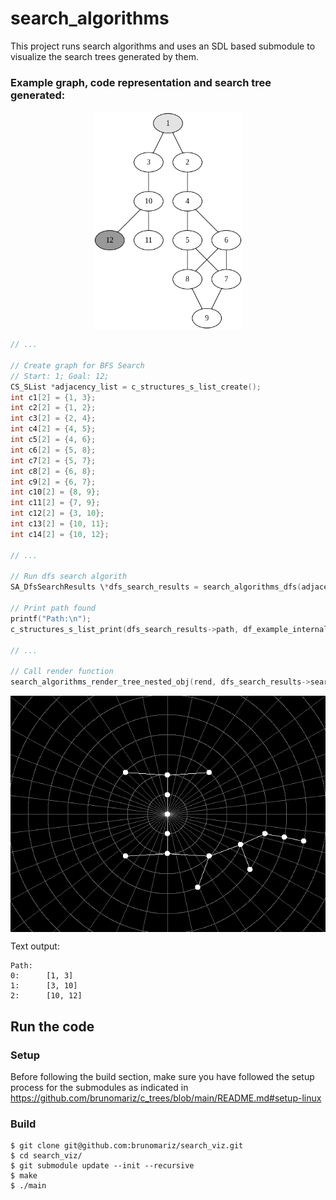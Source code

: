# search_algorithms

This project runs search algorithms and uses an SDL based submodule to visualize the search trees generated by them.

### Example graph, code representation and search tree generated:

<div style="display:flex;width: 100%; height: 350px; gap:1rem;justify-content:center">
<img src="img/graph1.png"/>
</div>

```c
// ...

// Create graph for BFS Search
// Start: 1; Goal: 12;
CS_SList *adjacency_list = c_structures_s_list_create();
int c1[2] = {1, 3};
int c2[2] = {1, 2};
int c3[2] = {2, 4};
int c4[2] = {4, 5};
int c5[2] = {4, 6};
int c6[2] = {5, 8};
int c7[2] = {5, 7};
int c8[2] = {6, 8};
int c9[2] = {6, 7};
int c10[2] = {8, 9};
int c11[2] = {7, 9};
int c12[2] = {3, 10};
int c13[2] = {10, 11};
int c14[2] = {10, 12};

// ...

// Run dfs search algorith
SA_DfsSearchResults \*dfs_search_results = search_algorithms_dfs(adjacency_list, 1, 12);

// Print path found
printf("Path:\n");
c_structures_s_list_print(dfs_search_results->path, df_example_internal_print_list_callback);

// ...

// Call render function
search_algorithms_render_tree_nested_obj(rend, dfs_search_results->search_tree->root_nodes->head->data);

```

<div style="display:flex;width: 100%; gap:1rem;justify-content:center">
<img src="img/search_tree.png"/>
</div>

Text output:

```
Path:
0:      [1, 3]
1:      [3, 10]
2:      [10, 12]
```

## Run the code

### Setup

Before following the build section, make sure you have followed the setup process for the submodules as indicated in https://github.com/brunomariz/c_trees/blob/main/README.md#setup-linux

### Build

```shell
$ git clone git@github.com:brunomariz/search_viz.git
$ cd search_viz/
$ git submodule update --init --recursive
$ make
$ ./main
```
